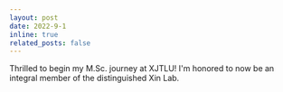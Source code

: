 ```yaml
---
layout: post
date: 2022-9-1
inline: true
related_posts: false
---
```


Thrilled to begin my M.Sc. journey at XJTLU! I'm honored to now be an integral member of the distinguished Xin Lab.
